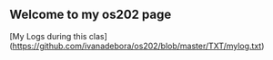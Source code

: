 ## Welcome to my os202 page

[My Logs during this clas]
(https://github.com/ivanadebora/os202/blob/master/TXT/mylog.txt)
